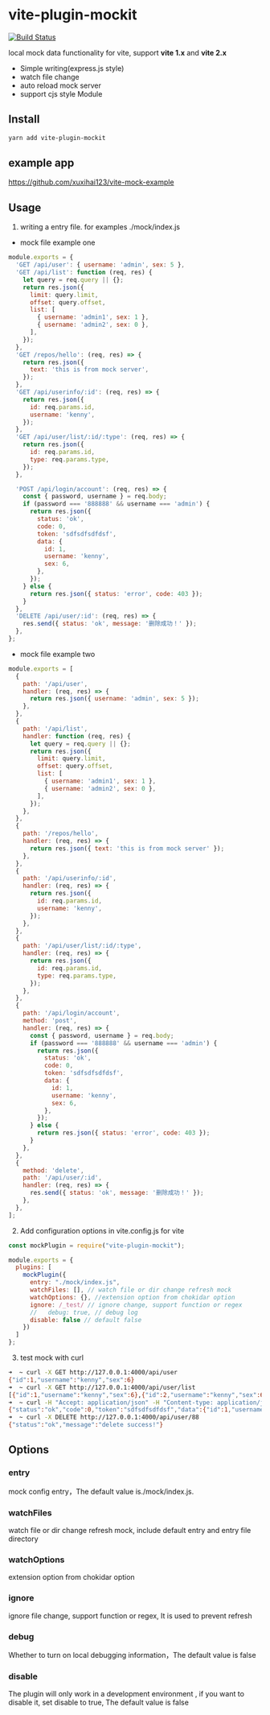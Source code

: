 # vite-plugin-mockit

[![Build Status](https://travis-ci.org/xuxihai123/vite-plugin-mockit.svg?branch=master)](https://travis-ci.org/xuxihai123/vite-plugin-mockit)

local mock data functionality for vite, support **vite 1.x** and **vite 2.x**

- Simple writing(express.js style)
- watch file change
- auto reload mock server
- support cjs style Module

## Install

```bash
yarn add vite-plugin-mockit
```

## example app

https://github.com/xuxihai123/vite-mock-example

## Usage

1. writing a entry file. for examples ./mock/index.js

- mock file example one

```js
module.exports = {
  'GET /api/user': { username: 'admin', sex: 5 },
  'GET /api/list': function (req, res) {
    let query = req.query || {};
    return res.json({
      limit: query.limit,
      offset: query.offset,
      list: [
        { username: 'admin1', sex: 1 },
        { username: 'admin2', sex: 0 },
      ],
    });
  },
  'GET /repos/hello': (req, res) => {
    return res.json({
      text: 'this is from mock server',
    });
  },
  'GET /api/userinfo/:id': (req, res) => {
    return res.json({
      id: req.params.id,
      username: 'kenny',
    });
  },
  'GET /api/user/list/:id/:type': (req, res) => {
    return res.json({
      id: req.params.id,
      type: req.params.type,
    });
  },

  'POST /api/login/account': (req, res) => {
    const { password, username } = req.body;
    if (password === '888888' && username === 'admin') {
      return res.json({
        status: 'ok',
        code: 0,
        token: 'sdfsdfsdfdsf',
        data: {
          id: 1,
          username: 'kenny',
          sex: 6,
        },
      });
    } else {
      return res.json({ status: 'error', code: 403 });
    }
  },
  'DELETE /api/user/:id': (req, res) => {
    res.send({ status: 'ok', message: '删除成功！' });
  },
};
```

- mock file example two

```js
module.exports = [
  {
    path: '/api/user',
    handler: (req, res) => {
      return res.json({ username: 'admin', sex: 5 });
    },
  },
  {
    path: '/api/list',
    handler: function (req, res) {
      let query = req.query || {};
      return res.json({
        limit: query.limit,
        offset: query.offset,
        list: [
          { username: 'admin1', sex: 1 },
          { username: 'admin2', sex: 0 },
        ],
      });
    },
  },
  {
    path: '/repos/hello',
    handler: (req, res) => {
      return res.json({ text: 'this is from mock server' });
    },
  },
  {
    path: '/api/userinfo/:id',
    handler: (req, res) => {
      return res.json({
        id: req.params.id,
        username: 'kenny',
      });
    },
  },
  {
    path: '/api/user/list/:id/:type',
    handler: (req, res) => {
      return res.json({
        id: req.params.id,
        type: req.params.type,
      });
    },
  },
  {
    path: '/api/login/account',
    method: 'post',
    handler: (req, res) => {
      const { password, username } = req.body;
      if (password === '888888' && username === 'admin') {
        return res.json({
          status: 'ok',
          code: 0,
          token: 'sdfsdfsdfdsf',
          data: {
            id: 1,
            username: 'kenny',
            sex: 6,
          },
        });
      } else {
        return res.json({ status: 'error', code: 403 });
      }
    },
  },
  {
    method: 'delete',
    path: '/api/user/:id',
    handler: (req, res) => {
      res.send({ status: 'ok', message: '删除成功！' });
    },
  },
];
```

2. Add configuration options in vite.config.js for vite

```js
const mockPlugin = require("vite-plugin-mockit");

module.exports = {
  plugins: [
    mockPlugin({
      entry: "./mock/index.js",
      watchFiles: [], // watch file or dir change refresh mock
      watchOptions: {}, //extension option from chokidar option
      ignore: /_test/ // ignore change, support function or regex
      //   debug: true, // debug log
      disable: false // default false
    })
  ]
};

```

3. test mock with curl

```bash
➜  ~ curl -X GET http://127.0.0.1:4000/api/user
{"id":1,"username":"kenny","sex":6}
➜  ~ curl -X GET http://127.0.0.1:4000/api/user/list
[{"id":1,"username":"kenny","sex":6},{"id":2,"username":"kenny","sex":6}]
➜  ~ curl -H "Accept: application/json" -H "Content-type: application/json" -X POST -d '{"username":"admin","password":"888888"}' http://127.0.0.1:4000/api/login/account
{"status":"ok","code":0,"token":"sdfsdfsdfdsf","data":{"id":1,"username":"kenny","sex":6}}
➜  ~ curl -X DELETE http://127.0.0.1:4000/api/user/88
{"status":"ok","message":"delete success!"}
```

## Options

### entry

mock config entry，The default value is./mock/index.js.

### watchFiles

watch file or dir change refresh mock, include default entry and entry file directory

### watchOptions

extension option from chokidar option

### ignore

ignore file change, support function or regex, It is used to prevent refresh

### debug

Whether to turn on local debugging information，The default value is false

### disable

The plugin will only work in a development environment , if you want to disable it, set disable to true, The default value is false
